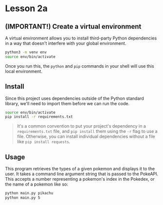 # Lesson 2a

## (IMPORTANT!) Create a virtual environment

A virtual environment allows you to install third-party Python dependencies in a way that doesn't interfere with your global environment.

```sh
python3 -m venv env
source env/bin/activate
```

Once you run this, the `python` and `pip` commands in your shell will use this local environment.

## Install

Since this project uses dependencies outside of the Python standard library, we'll need to import them before we can run the code.

```sh
source env/bin/activate
pip install -r requirements.txt
```

> It's a common convention to put your project's dependency in a `requirements.txt` file, and `pip install` them using the `-r` flag to use a file. Otherwise, you can install individual dependencies without a file like `pip install requests`.

## Usage

This program retrieves the types of a given pokemon and displays it to the user. It takes a command line argument string that is passed to the PokeAPI. This accepts a number representing a pokemon's index in the Pokedex, or the name of a pokemon like so:

```sh
python main.py pikachu
python main.py 5
```
